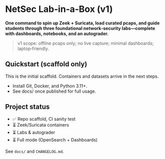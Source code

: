 # NetSec Lab‑in‑a‑Box (v1)

**One command to spin up Zeek + Suricata, load curated pcaps, and guide students through three foundational network‑security labs—complete with dashboards, notebooks, and an autograder.**

> v1 scope: offline pcaps only; no live capture; minimal dashboards; laptop‑friendly.

## Quickstart (scaffold only)
This is the initial scaffold. Containers and datasets arrive in the next steps.
- Install Git, Docker, and Python 3.11+.
- See docs/ once published for full usage.

## Project status
- ✅ Repo scaffold, CI sanity test
- ⏳ Zeek/Suricata containers
- ⏳ Labs & autograder
- ⏳ Full mode (OpenSearch + Dashboards)

See `docs/` and `CHANGELOG.md`.

